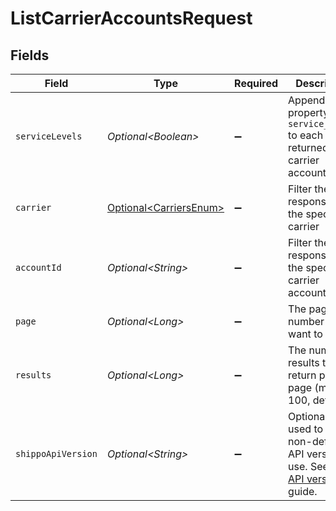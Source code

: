 # ListCarrierAccountsRequest


## Fields

| Field                                                                                                                                                              | Type                                                                                                                                                               | Required                                                                                                                                                           | Description                                                                                                                                                        | Example                                                                                                                                                            |
| ------------------------------------------------------------------------------------------------------------------------------------------------------------------ | ------------------------------------------------------------------------------------------------------------------------------------------------------------------ | ------------------------------------------------------------------------------------------------------------------------------------------------------------------ | ------------------------------------------------------------------------------------------------------------------------------------------------------------------ | ------------------------------------------------------------------------------------------------------------------------------------------------------------------ |
| `serviceLevels`                                                                                                                                                    | *Optional\<Boolean>*                                                                                                                                               | :heavy_minus_sign:                                                                                                                                                 | Appends the property `service_levels` to each returned carrier account                                                                                             |                                                                                                                                                                    |
| `carrier`                                                                                                                                                          | [Optional\<CarriersEnum>](../../models/components/CarriersEnum.md)                                                                                                 | :heavy_minus_sign:                                                                                                                                                 | Filter the response by the specified carrier                                                                                                                       |                                                                                                                                                                    |
| `accountId`                                                                                                                                                        | *Optional\<String>*                                                                                                                                                | :heavy_minus_sign:                                                                                                                                                 | Filter the response by the specified carrier account Id                                                                                                            |                                                                                                                                                                    |
| `page`                                                                                                                                                             | *Optional\<Long>*                                                                                                                                                  | :heavy_minus_sign:                                                                                                                                                 | The page number you want to select                                                                                                                                 |                                                                                                                                                                    |
| `results`                                                                                                                                                          | *Optional\<Long>*                                                                                                                                                  | :heavy_minus_sign:                                                                                                                                                 | The number of results to return per page (max 100, default 5)                                                                                                      |                                                                                                                                                                    |
| `shippoApiVersion`                                                                                                                                                 | *Optional\<String>*                                                                                                                                                | :heavy_minus_sign:                                                                                                                                                 | Optional string used to pick a non-default API version to use. See our <a href="https://docs.goshippo.com/docs/api_concepts/apiversioning/">API version</a> guide. | 2018-02-08                                                                                                                                                         |
